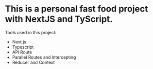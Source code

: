 # This is a personal fast food project with NextJS and TyScript.
Tools used in this project:
<ul>
  <li>Next.js</li>
  <li>Typescript</li>
  <li>API Route</li>
  <li>Parallel Routes and Intercepting</li>
  <li>Reducer and Context</li>
</ul>
